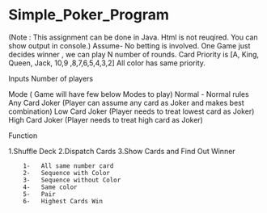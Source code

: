 # Simple_Poker_Program
 (Note : This assignment can be done in Java. Html is not reuqired. You can show output in console.)
Assume-
No betting is involved. One Game just decides winner ,
we can play N number of rounds.
Card Priority is [A, King, Queen, Jack, 10,9 ,8,7,6,5,4,3,2]
All color has same priority.

Inputs
Number of players
   
 Mode ( Game will have few below Modes to play)
     Normal - Normal rules
     Any Card Joker (Player can assume any card as Joker and makes best combination)
     Low Card Joker (Player needs to treat lowest card as Joker) 
     High Card Joker (Player needs to treat high card as Joker) 

Function

1.Shuffle Deck
2.Dispatch Cards
3.Show Cards and Find Out Winner
    
        1-   All same number card
        2-   Sequence with Color 
        3-   Sequence without Color
        4-   Same color
        5-   Pair
        6-   Highest Cards Win
